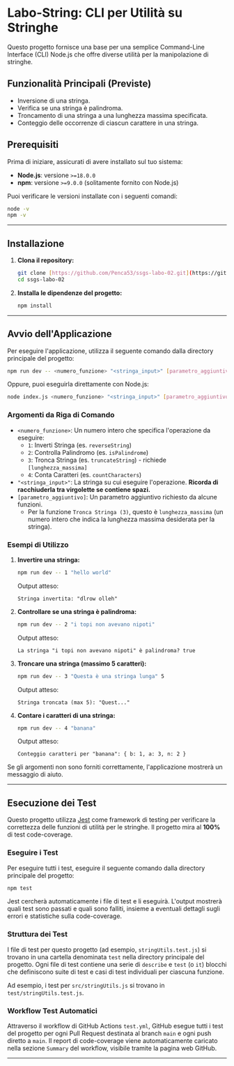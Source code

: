 # Labo-String: CLI per Utilità su Stringhe

Questo progetto fornisce una base per una semplice Command-Line Interface (CLI) Node.js che offre diverse utilità per la manipolazione di stringhe.

## Funzionalità Principali (Previste)

* Inversione di una stringa.
* Verifica se una stringa è palindroma.
* Troncamento di una stringa a una lunghezza massima specificata.
* Conteggio delle occorrenze di ciascun carattere in una stringa.

## Prerequisiti

Prima di iniziare, assicurati di avere installato sul tuo sistema:

* **Node.js**: versione `>=18.0.0`
* **npm**: versione `>=9.0.0` (solitamente fornito con Node.js)

Puoi verificare le versioni installate con i seguenti comandi:
```bash
node -v
npm -v
````

-----

## Installazione

1.  **Clona il repository:**

    ```bash
    git clone [https://github.com/Penca53/ssgs-labo-02.git](https://github.com/Penca53/ssgs-labo-02.git)
    cd ssgs-labo-02
    ```

2.  **Installa le dipendenze del progetto:**

    ```bash
    npm install
    ```

-----

## Avvio dell'Applicazione

Per eseguire l'applicazione, utilizza il seguente comando dalla directory principale del progetto:

```bash
npm run dev -- <numero_funzione> "<stringa_input>" [parametro_aggiuntivo]
```

Oppure, puoi eseguirla direttamente con Node.js:

```bash
node index.js <numero_funzione> "<stringa_input>" [parametro_aggiuntivo]
```

### Argomenti da Riga di Comando

  * `<numero_funzione>`: Un numero intero che specifica l'operazione da eseguire:
      * `1`: Inverti Stringa (es. `reverseString`)
      * `2`: Controlla Palindromo (es. `isPalindrome`)
      * `3`: Tronca Stringa (es. `truncateString`) - richiede `[lunghezza_massima]`
      * `4`: Conta Caratteri (es. `countCharacters`)
  * `"<stringa_input>"`: La stringa su cui eseguire l'operazione. **Ricorda di racchiuderla tra virgolette se contiene spazi.**
  * `[parametro_aggiuntivo]`: Un parametro aggiuntivo richiesto da alcune funzioni.
      * Per la funzione `Tronca Stringa (3)`, questo è `lunghezza_massima` (un numero intero che indica la lunghezza massima desiderata per la stringa).

### Esempi di Utilizzo

1.  **Invertire una stringa:**

    ```bash
    npm run dev -- 1 "hello world"
    ```

    Output atteso:

    ```
    Stringa invertita: "dlrow olleh"
    ```

2.  **Controllare se una stringa è palindroma:**

    ```bash
    npm run dev -- 2 "i topi non avevano nipoti"
    ```

    Output atteso:

    ```
    La stringa "i topi non avevano nipoti" è palindroma? true
    ```

3.  **Troncare una stringa (massimo 5 caratteri):**

    ```bash
    npm run dev -- 3 "Questa è una stringa lunga" 5
    ```

    Output atteso:

    ```
    Stringa troncata (max 5): "Quest..."
    ```

4.  **Contare i caratteri di una stringa:**

    ```bash
    npm run dev -- 4 "banana"
    ```

    Output atteso:

    ```
    Conteggio caratteri per "banana": { b: 1, a: 3, n: 2 }
    ```

Se gli argomenti non sono forniti correttamente, l'applicazione mostrerà un messaggio di aiuto.

-----

## Esecuzione dei Test

Questo progetto utilizza [Jest](https://jestjs.io/) come framework di testing per verificare la correttezza delle funzioni di utilità per le stringhe. 
Il progetto mira al **100%** di test code-coverage.

### Eseguire i Test

Per eseguire tutti i test, eseguire il seguente comando dalla directory principale del progetto:

```bash
npm test
```

Jest cercherà automaticamente i file di test e li eseguirà. L'output mostrerà quali test sono passati e quali sono falliti, insieme a eventuali dettagli sugli errori e statistiche sulla code-coverage.

### Struttura dei Test

I file di test per questo progetto (ad esempio, `stringUtils.test.js`) si trovano in una cartella denominata `test` nella directory principale del progetto. Ogni file di test contiene una serie di `describe` e `test` (o `it`) blocchi che definiscono suite di test e casi di test individuali per ciascuna funzione.

Ad esempio, i test per `src/stringUtils.js` si trovano in `test/stringUtils.test.js`.

### Workflow Test Automatici

Attraverso il workflow di GitHub Actions `test.yml`, GitHub esegue tutti i test del progetto per ogni Pull Request destinata al branch `main` e ogni push diretto a `main`. Il report di code-coverage viene automaticamente caricato nella sezione `Summary` del workflow, visibile tramite la pagina web GitHub.

-----